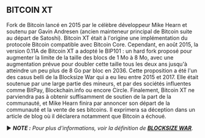 ## BITCOIN XT

Fork de Bitcoin lancé en 2015 par le célèbre développeur Mike Hearn et soutenu par Gavin Andresen (ancien mainteneur principal de Bitcoin suite au départ de Satoshi). Bitcoin XT était à l'origine une implémentation du protocole Bitcoin compatible avec Bitcoin Core. Cependant, en août 2015, la version 0.11A de Bitcoin XT a adopté le BIP101 : un hard fork proposé pour augmenter la limite de la taille des blocs de 1 Mo à 8 Mo, avec une augmentation prévue pour doubler cette taille tous les deux ans jusqu'à atteindre un peu plus de 8 Go par bloc en 2036. Cette proposition a été l'un des casus belli de la Blocksize War qui a eu lieu entre 2015 et 2017. Elle était soutenue par une large partie des mineurs, et par des sociétés influentes comme BitPay, Blockchain.info ou encore Circle. Finalement, Bitcoin XT ne parviendra pas à obtenir suffisamment de soutien de la part de la communauté, et Mike Hearn finira par annoncer son départ de la communauté et la vente de ses bitcoins. Il exprimera sa déception dans un article de blog où il déclarera notamment que Bitcoin a échoué.

► ***NOTE :** Pour plus d'informations, voir la définition de **[BLOCKSIZE WAR](/dictionnaire/B.md#blocksize-war)**.*

